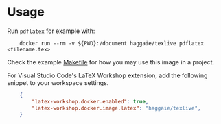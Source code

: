# Usage

Run `pdflatex` for example with:
```shell
    docker run --rm -v ${PWD}:/document haggaie/texlive pdflatex <filename.tex>
```

Check the example [Makefile](Makefile) for how you may use this image in a project.

For Visual Studio Code's LaTeX Workshop extension, add the following snippet to your workspace settings.

```json
    {
        "latex-workshop.docker.enabled": true,
        "latex-workshop.docker.image.latex": "haggaie/texlive",
    }
```
